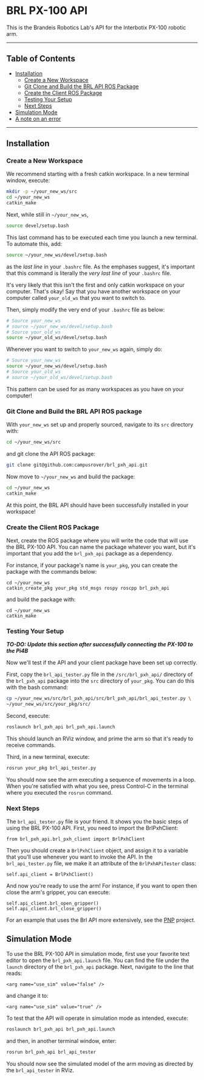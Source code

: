 # BRL PX-100 API

This is the Brandeis Robotics Lab's API for the Interbotix PX-100
robotic arm.

---
## Table of Contents
- [Installation](#installation)
    - [Create a New Workspace](#create-a-new-workspace)
    - [Git Clone and Build the BRL API ROS Package](
#git-clone-and-build-the-brl-api-ros-package)
    - [Create the Client ROS Package](#create-the-client-ros-package)
    - [Testing Your Setup](#testing-your-setup)
    - [Next Steps](#next-steps)
- [Simulation Mode](#simulation-mode)
- [A note on an error](#a-note-on-an-error)
---

## Installation

### Create a New Workspace

We recommend starting with a fresh catkin workspace. In a new terminal
window, execute:

```bash
mkdir -p ~/your_new_ws/src
cd ~/your_new_ws
catkin_make
```

Next, while still in `~/your_new_ws`,

```bash
source devel/setup.bash
```

This last command has to be executed each time you launch a new
terminal. To automate this, add:

```bash
source ~/your_new_ws/devel/setup.bash
```

as the _last line_ in your `.bashrc` file. As the emphases suggest,
it's important that this command is literally the _very last line_ of
your `.bashrc` file. 
 
It's very likely that this isn't the first and only catkin workspace on
your computer. That's okay! Say that you have another workspace on your
computer called `your_old_ws` that you want to switch to.

Then, simply modify the very end of your `.bashrc` file as below:

```bash
# Source your_new_ws
# source ~/your_new_ws/devel/setup.bash
# Source your_old_ws
source ~/your_old_ws/devel/setup.bash
```

Whenever you want to switch to `your_new_ws` again, simply do:

```bash
# Source your_new_ws
source ~/your_new_ws/devel/setup.bash
# Source your_old_ws
# source ~/your_old_ws/devel/setup.bash
```

This pattern can be used for as many workspaces as you have on your
computer!

### Git Clone and Build the BRL API ROS package

With `your_new_ws` set up and properly sourced, navigate to its `src`
directory with:

```bash
cd ~/your_new_ws/src
```

and git clone the API ROS package:

```bash
git clone git@github.com:campusrover/brl_pxh_api.git
```

Now move to `~/your_new_ws` and build the package:

```bash
cd ~/your_new_ws
catkin_make
```

At this point, the BRL API should have been successfully installed in
your workspace!

### Create the Client ROS Package 

Next, create the ROS package where you will write the code that
will use the BRL PX-100 API. You can name the package whatever you
want, but it's important that you add the `brl_pxh_api` package as a
dependency.

For instance, if your package's name is `your_pkg`, you can create
the package with the commands below:

```bashrc
cd ~/your_new_ws
catkin_create_pkg your_pkg std_msgs rospy roscpp brl_pxh_api
```

and build the package with:

```bashrc
cd ~/your_new_ws
catkin_make
```

### Testing Your Setup

___TO-DO: Update this section after successfully connecting the PX-100
to the Pi4B___

Now we'll test if the API and your client package have been set up
correctly. 

First, copy the `brl_api_tester.py` file in the `/src/brl_pxh_api/`
directory of the `brl_pxh_api` package into the `src` directory of
`your_pkg`. You can do this with the bash command:

```bash
cp ~/your_new_ws/src/brl_pxh_api/src/brl_pxh_api/brl_api_tester.py \
~/your_new_ws/src/your_pkg/src/
```

Second, execute:

```bash
roslaunch brl_pxh_api brl_pxh_api.launch
```

This should launch an RViz window, and prime the arm so that it's ready
to receive commands.

Third, in a new terminal, execute:

```bash
rosrun your_pkg brl_api_tester.py
```

You should now see the arm executing a sequence of movements in a loop.
When you're satisfied with what you see, press Control-C in the
terminal where you executed the `rosrun` command.

### Next Steps

The `brl_api_tester.py` file is your friend. It shows you the basic
steps of using the BRL PX-100 API. First, you need to import the
BrlPxhClient:

```python3
from brl_pxh_api.brl_pxh_client import BrlPxhClient
```

Then you should create a `BrlPxhClient` object, and assign it to a
variable that you'll use whenever you want to invoke the API. In the
`brl_api_tester.py` file, we make it an attribute of the
`BrlPxhAPiTester` class:

```python3
self.api_client = BrlPxhClient()
```

And now you're ready to use the arm! For instance, if you want to open
then close the arm's gripper, you can execute:

```python3
self.api_client.brl_open_gripper()
self.api_client.brl_close_gripper()
```

For an example that uses the Brl API more extensively, see the
[PNP](https://github.com/campusrover/pnp) project.

## Simulation Mode

To use the BRL PX-100 API in simulation mode, first use your favorite
text editor to open the `brl_pxh_api.launch` file. You can find the
file under the `launch` directory of the `brl_pxh_api` package. Next,
navigate to the line that reads:

```
<arg name="use_sim" value="false" />
```

and change it to:

```
<arg name="use_sim" value="true" />
```

To test that the API will operate in simulation mode as intended,
execute:

```bash
roslaunch brl_pxh_api brl_pxh_api.launch
```

and then, in another terminal window, enter: 

```bash
rosrun brl_pxh_api brl_api_tester
```

You should now see the simulated model of the arm moving as directed by
the `brl_api_tester` in RViz.

